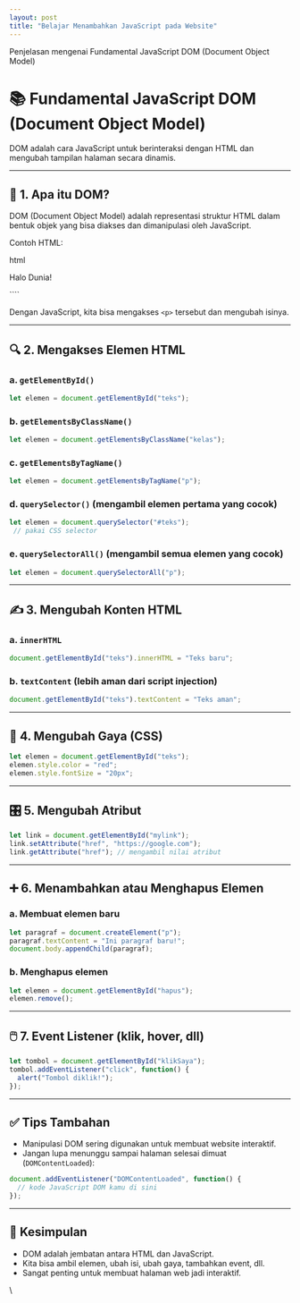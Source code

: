 ```yaml
---
layout: post
title: "Belajar Menambahkan JavaScript pada Website"
---
```


Penjelasan mengenai Fundamental JavaScript DOM (Document Object Model)




# 📚 Fundamental JavaScript DOM (Document Object Model)

DOM adalah cara JavaScript untuk berinteraksi dengan HTML dan mengubah tampilan halaman secara dinamis.

---

## 🧱 1. Apa itu DOM?

DOM (Document Object Model) adalah representasi struktur HTML dalam bentuk objek yang bisa diakses dan dimanipulasi oleh JavaScript.

Contoh HTML:

html
<p id="teks">Halo Dunia!</p>
````

Dengan JavaScript, kita bisa mengakses `<p>` tersebut dan mengubah isinya.

---

## 🔍 2. Mengakses Elemen HTML

### a. `getElementById()`

```javascript
let elemen = document.getElementById("teks");
```

### b. `getElementsByClassName()`

```javascript
let elemen = document.getElementsByClassName("kelas");
```

### c. `getElementsByTagName()`

```javascript
let elemen = document.getElementsByTagName("p");
```

### d. `querySelector()` (mengambil elemen pertama yang cocok)

```javascript
let elemen = document.querySelector("#teks");
 // pakai CSS selector
```

### e. `querySelectorAll()` (mengambil semua elemen yang cocok)

```javascript
let elemen = document.querySelectorAll("p");
```

---

## ✍️ 3. Mengubah Konten HTML

### a. `innerHTML`

```javascript
document.getElementById("teks").innerHTML = "Teks baru";
```

### b. `textContent` (lebih aman dari script injection)

```javascript
document.getElementById("teks").textContent = "Teks aman";
```

---

## 🎨 4. Mengubah Gaya (CSS)

```javascript
let elemen = document.getElementById("teks");
elemen.style.color = "red";
elemen.style.fontSize = "20px";
```

---

## 🎛️ 5. Mengubah Atribut

```javascript
let link = document.getElementById("mylink");
link.setAttribute("href", "https://google.com");
link.getAttribute("href"); // mengambil nilai atribut
```

---

## ➕ 6. Menambahkan atau Menghapus Elemen

### a. Membuat elemen baru

```javascript
let paragraf = document.createElement("p");
paragraf.textContent = "Ini paragraf baru!";
document.body.appendChild(paragraf);
```

### b. Menghapus elemen

```javascript
let elemen = document.getElementById("hapus");
elemen.remove();
```

---

## 🖱️ 7. Event Listener (klik, hover, dll)

```javascript
let tombol = document.getElementById("klikSaya");
tombol.addEventListener("click", function() {
  alert("Tombol diklik!");
});
```

---

## ✅ Tips Tambahan

* Manipulasi DOM sering digunakan untuk membuat website interaktif.
* Jangan lupa menunggu sampai halaman selesai dimuat (`DOMContentLoaded`):

```javascript
document.addEventListener("DOMContentLoaded", function() {
  // kode JavaScript DOM kamu di sini
});
```

---

## 📌 Kesimpulan

* DOM adalah jembatan antara HTML dan JavaScript.
* Kita bisa ambil elemen, ubah isi, ubah gaya, tambahkan event, dll.
* Sangat penting untuk membuat halaman web jadi interaktif.

\